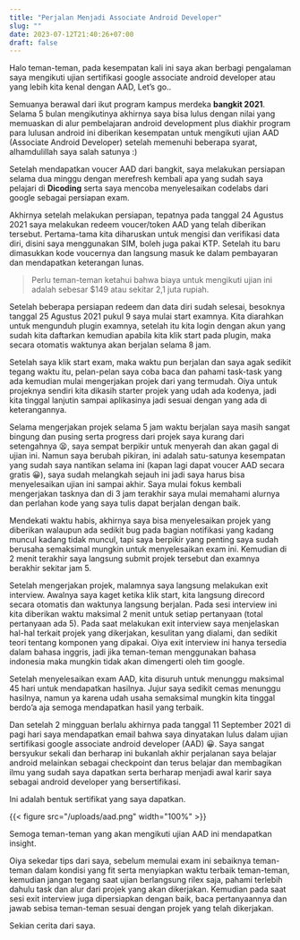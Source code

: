 ```yaml
---
title: "Perjalan Menjadi Associate Android Developer"
slug: ""
date: 2023-07-12T21:40:26+07:00
draft: false
---
```


Halo teman-teman, pada kesempatan kali ini saya akan berbagi pengalaman saya mengikuti ujian sertifikasi google associate android developer atau yang lebih kita kenal dengan AAD, Let’s go..

Semuanya berawal dari ikut program kampus merdeka **bangkit 2021**. Selama 5 bulan mengikutinya akhirnya saya bisa lulus dengan nilai yang memuaskan di alur pembelajaran android development plus diakhir program para lulusan android ini diberikan kesempatan untuk mengikuti ujian AAD (Associate Android Developer) setelah memenuhi beberapa syarat, alhamdulillah saya salah satunya :)

Setelah mendapatkan voucer AAD dari bangkit, saya melakukan persiapan selama dua minggu dengan merefresh kembali apa yang sudah saya pelajari di **Dicoding** serta saya mencoba menyelesaikan codelabs dari google sebagai persiapan exam.

Akhirnya setelah melakukan persiapan, tepatnya pada tanggal 24 Agustus 2021 saya melakukan redeem voucer/token AAD yang telah diberikan tersebut. Pertama-tama kita diharuskan untuk mengisi dan verifikasi data diri, disini saya menggunakan SIM, boleh juga pakai KTP. Setelah itu baru dimasukkan kode voucernya dan langsung masuk ke dalam pembayaran dan mendapatkan keterangan lunas.

> Perlu teman-teman ketahui bahwa biaya untuk mengikuti ujian ini adalah sebesar $149 atau sekitar 2,1 juta rupiah.

Setelah beberapa persiapan redeem dan data diri sudah selesai, besoknya tanggal 25 Agustus 2021 pukul 9 saya mulai start examnya. Kita diarahkan untuk mengunduh plugin examnya, setelah itu kita login dengan akun yang sudah kita daftarkan kemudian apabila kita klik start pada plugin, maka secara otomatis waktunya akan berjalan selama 8 jam.

Setelah saya klik start exam, maka waktu pun berjalan dan saya agak sedikit tegang waktu itu, pelan-pelan saya coba baca dan pahami task-task yang ada kemudian mulai mengerjakan projek dari yang termudah. Oiya untuk projeknya sendiri kita dikasih starter projek yang udah ada kodenya, jadi kita tinggal lanjutin sampai aplikasinya jadi sesuai dengan yang ada di keterangannya.

Selama mengerjakan projek selama 5 jam waktu berjalan saya masih sangat bingung dan pusing serta progress dari projek saya kurang dari setengahnya 😫, saya sempat berpikir untuk menyerah dan akan gagal di ujian ini. Namun saya berubah pikiran, ini adalah satu-satunya kesempatan yang sudah saya nantikan selama ini (kapan lagi dapat voucer AAD secara gratis 😀), saya sudah melangkah sejauh ini jadi saya harus bisa menyelesaikan ujian ini sampai akhir. Saya mulai fokus kembali mengerjakan tasknya dan di 3 jam terakhir saya mulai memahami alurnya dan perlahan kode yang saya tulis dapat berjalan dengan baik.

Mendekati waktu habis, akhirnya saya bisa menyelesaikan projek yang diberikan walaupun ada sedikit bug pada bagian notifikasi yang kadang muncul kadang tidak muncul, tapi saya berpikir yang penting saya sudah berusaha semaksimal mungkin untuk menyelesaikan exam ini. Kemudian di 2 menit terakhir saya langsung submit projek tersebut dan examnya berakhir sekitar jam 5.

Setelah mengerjakan projek, malamnya saya langsung melakukan exit interview. Awalnya saya kaget ketika klik start, kita langsung direcord secara otomatis dan waktunya langsung berjalan. Pada sesi interview ini kita diberikan waktu maksimal 2 menit untuk setiap pertanyaan (total pertanyaan ada 5). Pada saat melakukan exit interview saya menjelaskan hal-hal terkait projek yang dikerjakan, kesulitan yang dialami, dan sedikit teori tentang komponen yang dipakai. Oiya exit interview ini hanya tersedia dalam bahasa inggris, jadi jika teman-teman menggunakan bahasa indonesia maka mungkin tidak akan dimengerti oleh tim google.

Setelah menyelesaikan exam AAD, kita disuruh untuk menunggu maksimal 45 hari untuk mendapatkan hasilnya. Jujur saya sedikit cemas menunggu hasilnya, namun ya karena udah usaha semaksimal mungkin kita tinggal berdo’a aja semoga mendapatkan hasil yang terbaik.

Dan setelah 2 mingguan berlalu akhirnya pada tanggal 11 September 2021 di pagi hari saya mendapatkan email bahwa saya dinyatakan lulus dalam ujian sertifikasi google associate android developer (AAD) 😀. Saya sangat bersyukur sekali dan berharap ini bukanlah akhir perjalanan saya belajar android melainkan sebagai checkpoint dan terus belajar dan membagikan ilmu yang sudah saya dapatkan serta berharap menjadi awal karir saya sebagai android developer yang bersertifikasi.

Ini adalah bentuk sertifikat yang saya dapatkan.

{{< figure src="/uploads/aad.png" width="100%" >}}

Semoga teman-teman yang akan mengikuti ujian AAD ini mendapatkan insight.

Oiya sekedar tips dari saya, sebelum memulai exam ini sebaiknya teman-teman dalam kondisi yang fit serta menyiapkan waktu terbaik teman-teman, kemudian jangan tegang saat ujian berlangsung rilex saja, pahami terlebih dahulu task dan alur dari projek yang akan dikerjakan. Kemudian pada saat sesi exit interview juga dipersiapkan dengan baik, baca pertanyaannya dan jawab sebisa teman-teman sesuai dengan projek yang telah dikerjakan.

Sekian cerita dari saya.
